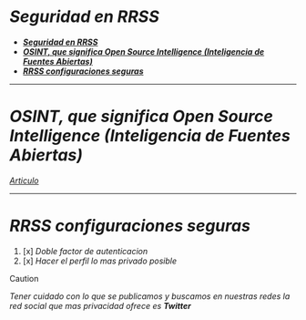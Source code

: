 <!-- Autor: Daniel Benjamin Perez Morales -->
<!-- GitHub: https://github.com/DanielBenjaminPerezMoralesDev13 -->
<!-- GitLab: https://gitlab.com/DanielBenjaminPerezMoralesDev13 -->
<!-- Correo electrónico: danielperezdev@proton.me -->

# ***Seguridad en RRSS***

- [***Seguridad en RRSS***](#seguridad-en-rrss)
- [***OSINT, que significa Open Source Intelligence (Inteligencia de Fuentes Abiertas)***](#osint-que-significa-open-source-intelligence-inteligencia-de-fuentes-abiertas)
- [***RRSS configuraciones seguras***](#rrss-configuraciones-seguras)

---

# ***OSINT, que significa Open Source Intelligence (Inteligencia de Fuentes Abiertas)***

*[Articulo](https://web.archive.org/web/20230528223408/https://orangeitcss.net/2021/04/19/que-es-osint-y-para-que-sirve/ "https://web.archive.org/web/20230528223408/https://orangeitcss.net/2021/04/19/que-es-osint-y-para-que-sirve/")*

---

# ***RRSS configuraciones seguras***

1. [x] *Doble factor de autenticacion*
2. [x] *Hacer el perfil lo mas privado posible*

> [!CAUTION]
> *Tener cuidado con lo que se publicamos y buscamos en nuestras redes la red social que mas privacidad ofrece es **Twitter***
